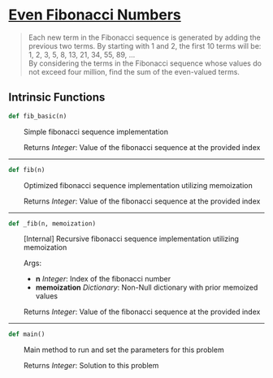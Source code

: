 <h1><a href="https://projecteuler.net/problem=2" class="title-custom-link">Even Fibonacci Numbers</a></h1>

> Each new term in the Fibonacci sequence is generated by adding the previous two terms. By starting with 1 and 2, the first 10 terms will be:  
> 1, 2, 3, 5, 8, 13, 21, 34, 55, 89, ...  
> By considering the terms in the Fibonacci sequence whose values do not exceed four million, find the sum of the even-valued terms.

<h2>Intrinsic Functions</h2>

```python
def fib_basic(n)
```

<div markdown="1" style="margin-left: 30px;">

Simple fibonacci sequence implementation

</div>

<div markdown="1" style="margin-left: 30px;">

Returns *Integer*: Value of the fibonacci sequence at the provided index

</div>

------

```python
def fib(n)
```

<div markdown="1" style="margin-left: 30px;">

Optimized fibonacci sequence implementation utilizing memoization

</div>

<div markdown="1" style="margin-left: 30px;">

Returns *Integer*: Value of the fibonacci sequence at the provided index

</div>

------

```python
def _fib(n, memoization)
```

<div markdown="1" style="margin-left: 30px;">

[Internal] Recursive fibonacci sequence implementation utilizing memoization

</div>

<div markdown="1" style="margin-left: 30px;">

Args:

</div>

<div markdown="1" style="margin-left: 30px;">

* **n** *Integer*: Index of the fibonacci number
* **memoization** *Dictionary*: Non-Null dictionary with prior memoized values

</div>

<div markdown="1" style="margin-left: 30px;">

Returns *Integer*: Value of the fibonacci sequence at the provided index

</div>

------

```python
def main()
```

<div markdown="1" style="margin-left: 30px;">

Main method to run and set the parameters for this problem

</div>

<div markdown="1" style="margin-left: 30px;">

Returns *Integer*: Solution to this problem

</div>